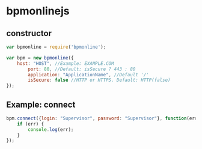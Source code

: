 bpmonlinejs
===========

## constructor
```js
var bpmonline = require('bpmonline');

var bpm = new bpmonline({
	host: "HOST", //Example: EXAMPLE.COM
    	port: 80, //Default: isSecure ? 443 : 80
    	application: "ApplicationName", //Default '/'
    	isSecure: false //HTTP or HTTPS. Default: HTTP(false)
});
```

## Example: connect
```js
bpm.connect({login: "Supervisor", password: "Supervisor"}, function(err, res) {
	if (err) {
		console.log(err);
	}
});
```
